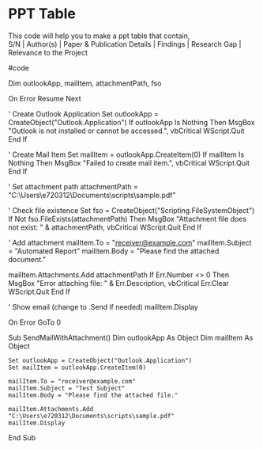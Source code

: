 # PPT Table
This code will help you to make a ppt table that contain, 
<br>
S/N |	Author(s) |	Paper & Publication Details |	Findings |  Research Gap  |	Relevance to the Project






#code

Dim outlookApp, mailItem, attachmentPath, fso

On Error Resume Next

' Create Outlook Application
Set outlookApp = CreateObject("Outlook.Application")
If outlookApp Is Nothing Then
    MsgBox "Outlook is not installed or cannot be accessed.", vbCritical
    WScript.Quit
End If

' Create Mail Item
Set mailItem = outlookApp.CreateItem(0)
If mailItem Is Nothing Then
    MsgBox "Failed to create mail item.", vbCritical
    WScript.Quit
End If

' Set attachment path
attachmentPath = "C:\Users\e720312\Documents\scripts\sample.pdf"

' Check file existence
Set fso = CreateObject("Scripting.FileSystemObject")
If Not fso.FileExists(attachmentPath) Then
    MsgBox "Attachment file does not exist: " & attachmentPath, vbCritical
    WScript.Quit
End If

' Add attachment
mailItem.To = "receiver@example.com"
mailItem.Subject = "Automated Report"
mailItem.Body = "Please find the attached document."

mailItem.Attachments.Add attachmentPath
If Err.Number <> 0 Then
    MsgBox "Error attaching file: " & Err.Description, vbCritical
    Err.Clear
    WScript.Quit
End If

' Show email (change to .Send if needed)
mailItem.Display

On Error GoTo 0














Sub SendMailWithAttachment()
    Dim outlookApp As Object
    Dim mailItem As Object

    Set outlookApp = CreateObject("Outlook.Application")
    Set mailItem = outlookApp.CreateItem(0)

    mailItem.To = "receiver@example.com"
    mailItem.Subject = "Test Subject"
    mailItem.Body = "Please find the attached file."

    mailItem.Attachments.Add "C:\Users\e720312\Documents\scripts\sample.pdf"
    mailItem.Display
End Sub
